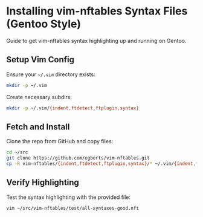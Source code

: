 # Installing vim-nftables Syntax Files (Gentoo Style)

Guide to get vim-nftables syntax highlighting up and running on Gentoo.

## Setup Vim Config

Ensure your `~/.vim` directory exists:

```bash
mkdir -p ~/.vim
```

Create necessary subdirs:

```bash
mkdir -p ~/.vim/{indent,ftdetect,ftplugin,syntax}
```

## Fetch and Install

Clone the repo from GitHub and copy files:

```bash
cd ~/src
git clone https://github.com/egberts/vim-nftables.git
cp -R vim-nftables/{indent,ftdetect,ftplugin,syntax}/* ~/.vim/{indent,ftdetect,ftplugin,syntax}/
```

## Verify Highlighting

Test the syntax highlighting with the provided file:

```bash
vim ~/src/vim-nftables/test/all-syntaxes-good.nft
```
